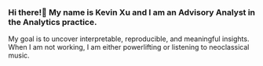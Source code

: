 ### Hi there!👋 My name is Kevin Xu and I am an Advisory Analyst in the Analytics practice. 

My goal is to uncover interpretable, reproducible, and meaningful insights. When I am not working, I am either powerlifting or listening to neoclassical music.
